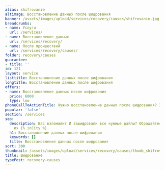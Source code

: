 ```yaml
---
alias: shifrovanie
altimage: Восстановление данных после шифрования
banner: /assets/images/upload/services/recovery/causes/shifrovanie.jpg
breadcrumbs:
- name: Услуги
  url: /services/
- name: Восстановление данных
  url: /services/recovery/
- name: После проишествий
  url: /services/recovery/causes/
folder: recovery/causes
guarantee:
- title: ''
id: 121
layout: service
listtitle: Восстановление данных после шифрования
longtitle: Восстановление данных после шифрования
offers:
- name: Восстановление данных после шифрования
  price: 6000
  type: low
phoneCallToActionTitle: Нужно восстановление данных после шифрования? Звоните!
popular: 'false'
section: /services
seo:
  description: Вас взломали? И зашифровали все нужные файлы? Обращайтесь и мы восстановим
    их {% inCity %}.
  h1: Восстановление данных после шифрования
  keywords: []
  title: Восстановление данных после шифрования
sort: 300
thumbnail: /assets/images/upload/services/recovery/causes/thumb_shifrovanie.jpg
title: Шифрование
typePost: recovery-causes
---
```

